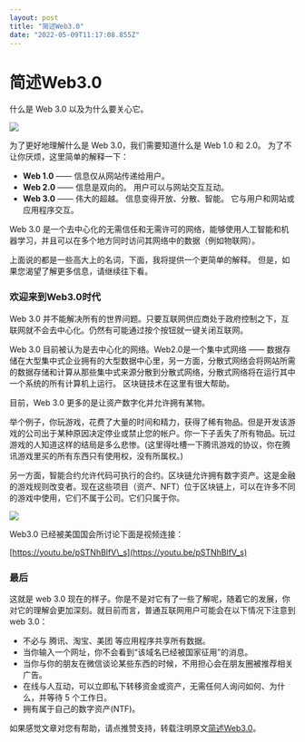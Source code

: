 ```yaml
---
layout: post
title: "简述Web3.0"
date: "2022-05-09T11:17:08.855Z"
---
```

简述Web3.0
========

什么是 Web 3.0 以及为什么要关心它。

![](https://img2022.cnblogs.com/blog/720430/202205/720430-20220509133517232-1643290439.png)

为了更好地理解什么是 Web 3.0，我们需要知道什么是 Web 1.0 和 2.0。 为了不让你厌烦，这里简单的解释一下：

*   **Web 1.0** —— 信息仅从网站传递给用户。
*   **Web 2.0** —— 信息是双向的。 用户可以与网站交互互动。
*   **Web 3.0** —— 伟大的超越。 信息变得开放、分散、智能。 它与用户和网站或应用程序交互。

Web 3.0 是一个去中心化的无需信任和无需许可的网络，能够使用人工智能和机器学习，并且可以在多个地方同时访问其网络中的数据（例如物联网）。

上面说的都是一些高大上的名词，下面，我将提供一个更简单的解释。 但是，如果您渴望了解更多信息，请继续往下看。

### 欢迎来到Web3.0时代

Web 3.0 并不能解决所有的世界问题。只要互联网供应商处于政府控制之下，互联网就不会去中心化。仍然有可能通过按个按钮就一键关闭互联网。

Web 3.0 目前被认为是去中心化的网络。Web2.0是一个集中式网络 —— 数据存储在大型集中式企业拥有的大型数据中心里，另一方面，分散式网络会将网站所需的数据存储和计算从那些集中式来源分散到分散式网络，分散式网络将在运行其中一个系统的所有计算机上运行。 区块链技术在这里有很大帮助。

目前，Web 3.0 更多的是让资产数字化并允许拥有某物。

举个例子，你玩游戏，花费了大量的时间和精力，获得了稀有物品。但是开发该游戏的公司出于某种原因决定停业或禁止您的帐户。你一下子丢失了所有物品。玩过游戏的人知道这样的结局是多么悲惨。(这里得吐槽一下腾讯游戏的协议，你在腾讯游戏里买的所有东西只有使用权，没有所属权。)

另一方面，智能合约允许代码可执行的合约。区块链允许拥有数字资产。这是金融的游戏规则改变者。现在这些项目（资产、NFT）位于区块链上，可以在许多不同的游戏中使用，它们不属于公司。它们只属于你。

![](https://img2022.cnblogs.com/blog/720430/202205/720430-20220509133525765-960139105.jpg)

Web3.0 已经被美国国会所讨论下面是视频连接：

[https://youtu.be/pSTNhBlfV\_s](https://youtu.be/pSTNhBlfV_s)

### 最后

这就是 web 3.0 现在的样子。你是不是对它有了一些了解呢，随着它的发展，你对它的理解会更加深刻。就目前而言，普通互联网用户可能会在以下情况下注意到 web 3.0：

*   不必与 腾讯、淘宝、美团 等应用程序共享所有数据。
*   当你输入一个网址，你不会看到“该域名已经被国家征用”的消息。
*   当你与你的朋友在微信谈论某些东西的时候，不用担心会在朋友圈被推荐相关广告。
*   在线与人互动，可以立即私下转移资金或资产，无需任何人询问如何、为什么，并等待 5 个工作日。
*   拥有属于自己的数字资产(NTF)。

如果感觉文章对您有帮助，请点推赞支持，转载注明原文[简述Web3.0](https://www.cnblogs.com/itbsl/p/16248918.html)。